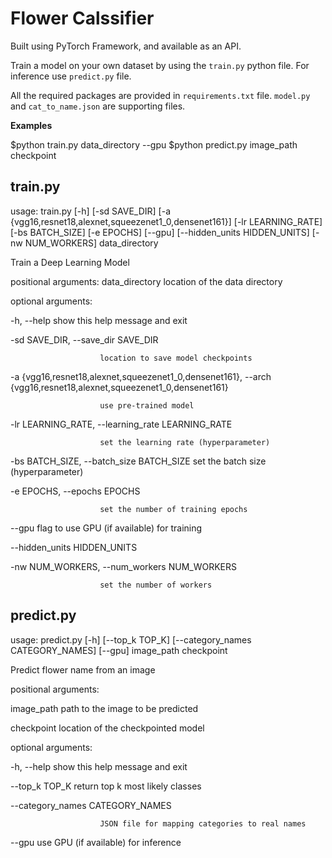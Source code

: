 # Flower Calssifier
Built using PyTorch Framework, and available as an API.

Train a model on your own dataset by using the `train.py` python file. For inference use `predict.py` file.

All the required packages are provided in `requirements.txt` file. `model.py` and `cat_to_name.json` are supporting files.

**Examples**

$python train.py data_directory --gpu
$python predict.py image_path checkpoint

## train.py

usage: train.py [-h] [-sd SAVE_DIR] [-a {vgg16,resnet18,alexnet,squeezenet1_0,densenet161}] [-lr LEARNING_RATE] [-bs BATCH_SIZE] [-e EPOCHS] [--gpu] [--hidden_units HIDDEN_UNITS] [-nw NUM_WORKERS]
                data_directory


Train a Deep Learning Model

positional arguments:  data_directory  location of the data directory

optional arguments:

  -h, --help            show this help message and exit

  -sd SAVE_DIR, --save_dir SAVE_DIR

                        location to save model checkpoints

  -a {vgg16,resnet18,alexnet,squeezenet1_0,densenet161}, --arch {vgg16,resnet18,alexnet,squeezenet1_0,densenet161}

                        use pre-trained model

  -lr LEARNING_RATE, --learning_rate LEARNING_RATE

                        set the learning rate (hyperparameter)  

  -bs BATCH_SIZE, --batch_size BATCH_SIZE  set the batch size (hyperparameter)  

  -e EPOCHS, --epochs EPOCHS

                        set the number of training epochs

  --gpu                 flag to use GPU (if available) for training

  --hidden_units HIDDEN_UNITS

  -nw NUM_WORKERS, --num_workers NUM_WORKERS

                        set the number of workers


## predict.py

usage: predict.py [-h] [--top_k TOP_K] [--category_names CATEGORY_NAMES] [--gpu] image_path checkpoint

Predict flower name from an image

positional arguments:

  image_path            path to the image to be predicted

  checkpoint            location of the checkpointed model


optional arguments:

  -h, --help            show this help message and exit

  --top_k TOP_K         return top k most likely classes

  --category_names CATEGORY_NAMES

                        JSON file for mapping categories to real names

  --gpu                 use GPU (if available) for inference
  
